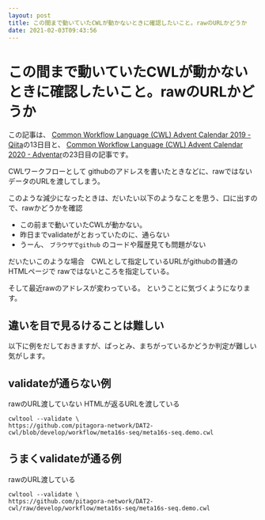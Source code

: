 ```yaml
---
layout: post
title: この間まで動いていたCWLが動かないときに確認したいこと。rawのURLかどうか
date: 2021-02-03T09:43:56
---
```


# この間まで動いていたCWLが動かないときに確認したいこと。rawのURLかどうか

この記事は、
[Common Workflow Language \(CWL\) Advent Calendar 2019 \- Qiita](https://qiita.com/advent-calendar/2019/cwl)の13日目と、
[Common Workflow Language \(CWL\) Advent Calendar 2020 \- Adventar](https://adventar.org/calendars/5340)の23日目の記事です。


CWLワークフローとして
githubのアドレスを書いたときなどに、rawではないデータのURLを渡してしまう。

このような減少になったときは、だいたい以下のようなことを思う、口に出すので、rawかどうかを確認

- この前まで動いていたCWLが動かない。
- 昨日までvalidateがとおっていたのに、通らない
- うーん、 `ブラウザでgithub` のコードや履歴見ても問題がない

だいたいこのような場合　CWLとして指定しているURLがgithubの普通のHTMLページで
rawではないところを指定している。

そして最近rawのアドレスが変わっている。
ということに気づくようになります。

## 違いを目で見るけることは難しい

以下に例をだしておきますが、ぱっとみ、まちがっているかどうか判定が難しい気がします。

## validateが通らない例

rawのURL渡していない
HTMLが返るURLを渡している

```
cwltool --validate \
https://github.com/pitagora-network/DAT2-cwl/blob/develop/workflow/meta16s-seq/meta16s-seq.demo.cwl
```

## うまくvalidateが通る例

rawのURL渡している

```
cwltool --validate \
https://github.com/pitagora-network/DAT2-cwl/raw/develop/workflow/meta16s-seq/meta16s-seq.demo.cwl
```
